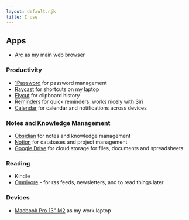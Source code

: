 ```yaml
---
layout: default.njk
title: I use
---
```


## Apps

- [Arc](https://arc.net/) as my main web browser

### Productivity

- [1Password](https://1password.com/) for password management
- [Raycast](https://raycast.com/) for shortcuts on my laptop
- [Flycut](https://github.com/TermiT/Flycut) for clipboard history
- [Reminders](https://en.wikipedia.org/wiki/Reminders_(Apple)) for quick reminders, works nicely with Siri
- [Calendar](https://en.wikipedia.org/wiki/Calendar_(Apple)) for calendar and notifications across devices

### Notes and Knowledge Management

- [Obsidian](https://obsidian.md/) for notes and knowledge management
- [Notion](https://www.notion.so/) for databases and project management
- [Google Drive](https://www.google.com/drive/) for cloud storage for files, documents and spreadsheets

### Reading

- Kindle
- [Omnivore](https://omnivore.app/) - for rss feeds, newsletters, and to read things later

### Devices

- [Macbook Pro 13" M2](https://www.apple.com/macbook-pro-13/) as my work laptop
